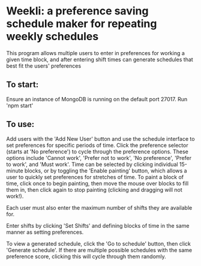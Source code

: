 # Weekli: a preference saving schedule maker for repeating weekly schedules

This program allows multiple users to enter in preferences for working a given time block, and after entering shift times can generate schedules that best fit the users' preferences

## To start:

Ensure an instance of MongoDB is running on the default port 27017.
Run 'npm start'

## To use:

Add users with the 'Add New User' button and use the schedule interface to set preferences for specific periods of time. Click the preference selector (starts at 'No preference') to cycle through the preference options. These options include 'Cannot work', 'Prefer not to work', 'No preference', 'Prefer to work', and 'Must work'. Time can be selected by clicking individual 15-minute blocks, or by toggling the 'Enable painting' button, which allows a user to quickly set preferences for stretches of time. To paint a block of time, click once to begin painting, then move the mouse over blocks to fill them in, then click again to stop painting (clicking and dragging will not work!).

Each user must also enter the maximum number of shifts they are available for.

Enter shifts by clicking 'Set Shifts' and defining blocks of time in the same manner as setting preferences.

To view a generated schedule, click the 'Go to schedule' button, then click 'Generate schedule'. If there are multiple possible schedules with the same preference score, clicking this will cycle through them randomly.